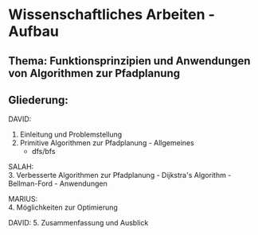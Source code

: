 # Wissenschaftliches Arbeiten - Aufbau

## Thema: Funktionsprinzipien und Anwendungen von Algorithmen zur Pfadplanung

## Gliederung: 

DAVID: 
1. Einleitung und Problemstellung 
2. Primitive Algorithmen zur Pfadplanung - Allgemeines 
    - dfs/bfs


SALAH:  
3. Verbesserte Algorithmen zur Pfadplanung
	- Dijkstra's Algorithm
	- Bellman-Ford 
	- Anwendungen


MARIUS:  
4. Möglichkeiten zur Optimierung 


DAVID: 
5. Zusammenfassung und Ausblick


